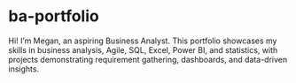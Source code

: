 # ba-portfolio
Hi! I’m Megan, an aspiring Business Analyst. This portfolio showcases my skills in business analysis, Agile, SQL, Excel, Power BI, and statistics, with projects demonstrating requirement gathering, dashboards, and data-driven insights.
